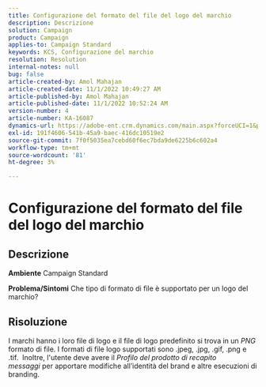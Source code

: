 ```yaml
---
title: Configurazione del formato del file del logo del marchio
description: Descrizione
solution: Campaign
product: Campaign
applies-to: Campaign Standard
keywords: KCS, Configurazione del marchio
resolution: Resolution
internal-notes: null
bug: false
article-created-by: Amol Mahajan
article-created-date: 11/1/2022 10:49:27 AM
article-published-by: Amol Mahajan
article-published-date: 11/1/2022 10:52:24 AM
version-number: 4
article-number: KA-16087
dynamics-url: https://adobe-ent.crm.dynamics.com/main.aspx?forceUCI=1&pagetype=entityrecord&etn=knowledgearticle&id=37eab4d6-d259-ed11-9561-6045bd006a22
exl-id: 191f4606-541b-45a9-baec-416dc10519e2
source-git-commit: 7f0f5035ea7cebd60f6ec7bda9de6225b6c602a4
workflow-type: tm+mt
source-wordcount: '81'
ht-degree: 3%

---
```


# Configurazione del formato del file del logo del marchio

## Descrizione

<b>Ambiente</b>
Campaign Standard


<b>Problema/Sintomi</b>
Che tipo di formato di file è supportato per un logo del marchio?


## Risoluzione


I marchi hanno i loro file di logo e il file di logo predefinito si trova in un *PNG* formato di file. I formati di file logo supportati sono .jpeg, .jpg, .gif, .png e .tif.  Inoltre, l&#39;utente deve avere il *Profilo del prodotto di recapito messaggi* per apportare modifiche all’identità del brand e altre esecuzioni di branding.
